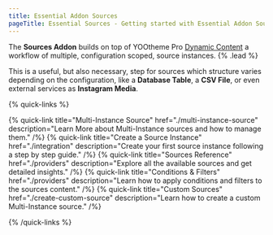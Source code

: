 ```yaml
---
title: Essential Addon Sources
pageTitle: Essential Sources - Getting started with Essential Addon Sources for YOOtheme Pro
---
```


The **Sources Addon** builds on top of YOOtheme Pro [Dynamic Content](https://yootheme.com/support/yootheme-pro/joomla/dynamic-content) a workflow of multiple, configuration scoped, source instances. {% .lead %}

This is a useful, but also necessary, step for sources which structure varies depending on the configuration, like a **Database Table**, a **CSV File**, or even external services as **Instagram Media**.

{% quick-links %}

{% quick-link title="Multi-Instance Source" href="./multi-instance-source" description="Learn More about Multi-Instance sources and how to manage them." /%}
{% quick-link title="Create a Source Instance" href="./integration" description="Create your first source instance following a step by step guide." /%}
{% quick-link title="Sources Reference" href="./providers" description="Explore all the available sources and get detailed insights." /%}
{% quick-link title="Conditions & Filters" href="./providers" description="Learn how to apply conditions and filters to the sources content." /%}
{% quick-link title="Custom Sources" href="./create-custom-source" description="Learn how to create a custom Multi-Instance source." /%}

{% /quick-links %}
